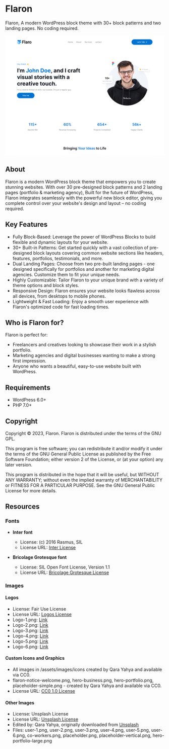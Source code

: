 # Flaron

Flaron, A modern WordPress block theme with 30+ block patterns and two landing pages. No coding required.

![Flaron WordPress Theme](screenshot.png)

## About

Flaron is a modern WordPress block theme that empowers you to create stunning websites. With over 30 pre-designed block patterns and 2 landing pages (portfolio & marketing agency), Built for the future of WordPress, Flaron integrates seamlessly with the powerful new block editor, giving you complete control over your website's design and layout – no coding required.

## Key Features

- Fully Block-Based: Leverage the power of WordPress Blocks to build flexible and dynamic layouts for your website.
- 30+ Built-in Patterns: Get started quickly with a vast collection of pre-designed block layouts covering common website sections like headers, features, portfolios, testimonials, and more.
- Dual Landing Pages: Choose from two pre-built landing pages - one designed specifically for portfolios and another for marketing digital agencies. Customize them to fit your unique needs.
- Highly Customizable: Tailor Flaron to your unique brand with a variety of theme options and block styles.
- Responsive Design: Flaron ensures your website looks flawless across all devices, from desktops to mobile phones.
- Lightweight & Fast Loading: Enjoy a smooth user experience with Flaron's optimized code for fast loading times.

## Who is Flaron for?

Flaron is perfect for:

- Freelancers and creatives looking to showcase their work in a stylish portfolio.
- Marketing agencies and digital businesses wanting to make a strong first impression.
- Anyone who wants a beautiful, easy-to-use website built with WordPress.

## Requirements

- WordPress 6.0+
- PHP 7.0+

## Copyright

Copyright © 2023, Flaron.
Flaron is distributed under the terms of the GNU GPL.

This program is free software; you can redistribute it and/or
modify it under the terms of the GNU General Public License
as published by the Free Software Foundation; either version 2
of the License, or (at your option) any later version.

This program is distributed in the hope that it will be useful,
but WITHOUT ANY WARRANTY; without even the implied warranty of
MERCHANTABILITY or FITNESS FOR A PARTICULAR PURPOSE. See the
GNU General Public License for more details.

## Resources

### Fonts

- **Inter font**

  - License: (c) 2016 Rasmus, SIL
  - License URL: [Inter License](https://github.com/rsms/inter/blob/master/LICENSE.txt)

- **Bricolage Grotesque font**

  - License: SIL Open Font License, Version 1.1
  - License URL: [Bricolage Grotesque License](https://openfontlicense.org/open-font-license-official-text/)

### Images

#### Logos

- License: Fair Use License
- License URL: [Logos License](https://logoipsum.com/license/)
- Logo-1.png: [Link](https://logoipsum.com/artwork/259)
- Logo-2.png: [Link](https://logoipsum.com/artwork/261)
- Logo-3.png: [Link](https://logoipsum.com/artwork/242)
- Logo-4.png: [Link](https://logoipsum.com/artwork/212)
- Logo-5.png: [Link](https://logoipsum.com/artwork/220)
- Logo-6.png: [Link](https://logoipsum.com/artwork/235)

#### Custom Icons and Graphics

- All images in /assets/images/icons created by Qara Yahya and available via CC0.
- flaron-notice-welcome.png, hero-business.png, hero-portfolio.png, placeholder-simple.png - created by Qara Yahya and available via CC0.
- License URL: [CC0 1.0 License](https://creativecommons.org/publicdomain/zero/1.0/)

#### Other Images

- License: Unsplash License
- License URL: [Unsplash License](https://unsplash.com/license)
- Edited by: Qara Yahya, originally downloaded from [Unsplash](Unsplash.com)
- Files: user-1.png, user-2.png, user-3.png, user-4.png, user-5.png, user-6.png, co-workers.png, placeholder.png, placeholder-vertical.png, hero-portfolio-large.png
